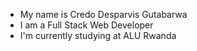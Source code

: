 - My name is Credo Desparvis Gutabarwa
- I am a Full Stack Web Developer
- I'm currently studying at ALU Rwanda

<!---
desparvis/desparvis is a ✨ special ✨ repository because its `README.md` (this file) appears on your GitHub profile.
You can click the Preview link to take a look at your changes.
--->
